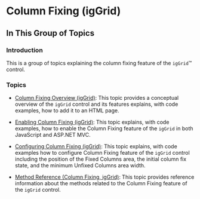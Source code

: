 ﻿<!--
|metadata|
{
    "fileName": "iggrid-columnfixing-landingpage",
    "controlName": "",
    "tags": []
}
|metadata|
-->

# Column Fixing (igGrid)

## In This Group of Topics

### Introduction

This is a group of topics explaining the column fixing feature of the `igGrid`™ control.

### Topics

- [Column Fixing Overview (igGrid)](igGrid-ColumnFixing-Overview.html): This topic provides a conceptual overview of the `igGrid` control and its features explains, with code examples, how to add it to an HTML page.

- [Enabling Column Fixing (igGrid)](igGrid-ColumnFixing-Enabling.html): This topic explains, with code examples, how to enable the Column Fixing feature of the `igGrid` in both JavaScript and ASP.NET MVC.

- [Configuring Column Fixing (igGrid)](igGrid-ColumnFixing-Configuring.html): This topic explains, with code examples how to configure Column Fixing feature of the `igGrid` control including the position of the Fixed Columns area, the initial column fix state, and the minimum Unfixed Columns area width.

- [Method Reference (Column Fixing, igGrid)](igGrid-ColumnFixing-Method-Reference.html): This topic provides reference information about the methods related to the Column Fixing feature of the `igGrid` control.





 

 


